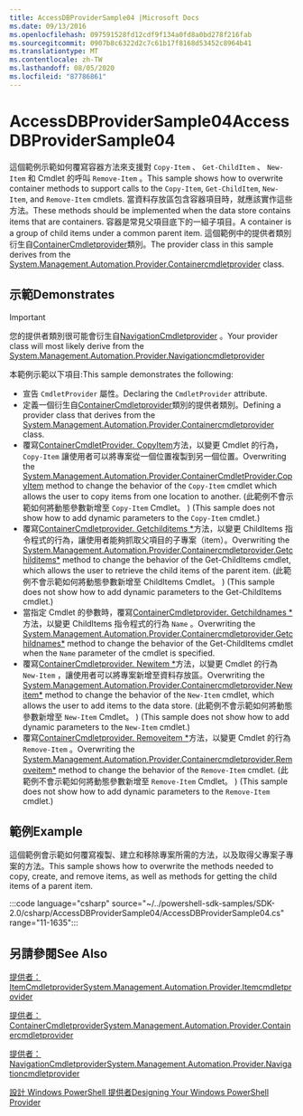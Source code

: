 ```yaml
---
title: AccessDBProviderSample04 |Microsoft Docs
ms.date: 09/13/2016
ms.openlocfilehash: 097591528fd12cdf9f134a0fd8a0bd278f216fab
ms.sourcegitcommit: 0907b8c6322d2c7c61b17f8168d53452c8964b41
ms.translationtype: MT
ms.contentlocale: zh-TW
ms.lasthandoff: 08/05/2020
ms.locfileid: "87786861"
---
```

# <a name="accessdbprovidersample04"></a><span data-ttu-id="06d52-102">AccessDBProviderSample04</span><span class="sxs-lookup"><span data-stu-id="06d52-102">AccessDBProviderSample04</span></span>

<span data-ttu-id="06d52-103">這個範例示範如何覆寫容器方法來支援對 `Copy-Item` 、 `Get-ChildItem` 、 `New-Item` 和 Cmdlet 的呼叫 `Remove-Item` 。</span><span class="sxs-lookup"><span data-stu-id="06d52-103">This sample shows how to overwrite container methods to support calls to the `Copy-Item`, `Get-ChildItem`, `New-Item`, and `Remove-Item` cmdlets.</span></span> <span data-ttu-id="06d52-104">當資料存放區包含容器項目時，就應該實作這些方法。</span><span class="sxs-lookup"><span data-stu-id="06d52-104">These methods should be implemented when the data store contains items that are containers.</span></span> <span data-ttu-id="06d52-105">容器是常見父項目底下的一組子項目。</span><span class="sxs-lookup"><span data-stu-id="06d52-105">A container is a group of child items under a common parent item.</span></span> <span data-ttu-id="06d52-106">這個範例中的提供者類別衍生自[ContainerCmdletprovider](/dotnet/api/System.Management.Automation.Provider.ContainerCmdletProvider)類別。</span><span class="sxs-lookup"><span data-stu-id="06d52-106">The provider class in this sample derives from the [System.Management.Automation.Provider.Containercmdletprovider](/dotnet/api/System.Management.Automation.Provider.ContainerCmdletProvider) class.</span></span>

## <a name="demonstrates"></a><span data-ttu-id="06d52-107">示範</span><span class="sxs-lookup"><span data-stu-id="06d52-107">Demonstrates</span></span>

> [!IMPORTANT]
> <span data-ttu-id="06d52-108">您的提供者類別很可能會衍生自[NavigationCmdletprovider](/dotnet/api/System.Management.Automation.Provider.NavigationCmdletProvider) 。</span><span class="sxs-lookup"><span data-stu-id="06d52-108">Your provider class will most likely derive from the [System.Management.Automation.Provider.Navigationcmdletprovider](/dotnet/api/System.Management.Automation.Provider.NavigationCmdletProvider)</span></span>

<span data-ttu-id="06d52-109">本範例示範以下項目:</span><span class="sxs-lookup"><span data-stu-id="06d52-109">This sample demonstrates the following:</span></span>

- <span data-ttu-id="06d52-110">宣告 `CmdletProvider` 屬性。</span><span class="sxs-lookup"><span data-stu-id="06d52-110">Declaring the `CmdletProvider` attribute.</span></span>
- <span data-ttu-id="06d52-111">定義一個衍生自[ContainerCmdletprovider](/dotnet/api/System.Management.Automation.Provider.ContainerCmdletProvider)類別的提供者類別。</span><span class="sxs-lookup"><span data-stu-id="06d52-111">Defining a provider class that derives from the [System.Management.Automation.Provider.Containercmdletprovider](/dotnet/api/System.Management.Automation.Provider.ContainerCmdletProvider) class.</span></span>
- <span data-ttu-id="06d52-112">覆寫[ContainerCmdletProvider. CopyItem](/dotnet/api/System.Management.Automation.Provider.ContainerCmdletProvider.CopyItem)方法，以變更 Cmdlet 的行為， `Copy-Item` 讓使用者可以將專案從一個位置複製到另一個位置。</span><span class="sxs-lookup"><span data-stu-id="06d52-112">Overwriting the [System.Management.Automation.Provider.ContainerCmdletProvider.CopyItem](/dotnet/api/System.Management.Automation.Provider.ContainerCmdletProvider.CopyItem) method to change the behavior of the `Copy-Item` cmdlet which allows the user to copy items from one location to another.</span></span> <span data-ttu-id="06d52-113"> (此範例不會示範如何將動態參數新增至 `Copy-Item` Cmdlet。 ) </span><span class="sxs-lookup"><span data-stu-id="06d52-113">(This sample does not show how to add dynamic parameters to the `Copy-Item` cmdlet.)</span></span>
- <span data-ttu-id="06d52-114">覆寫[ContainerCmdletprovider. Getchilditems \*](/dotnet/api/System.Management.Automation.Provider.ContainerCmdletProvider.GetChildItems)方法，以變更 ChildItems 指令程式的行為，讓使用者能夠抓取父項目的子專案（item）。</span><span class="sxs-lookup"><span data-stu-id="06d52-114">Overwriting the [System.Management.Automation.Provider.Containercmdletprovider.Getchilditems\*](/dotnet/api/System.Management.Automation.Provider.ContainerCmdletProvider.GetChildItems) method to change the behavior of the Get-ChildItems cmdlet, which allows the user to retrieve the child items of the parent item.</span></span> <span data-ttu-id="06d52-115"> (此範例不會示範如何將動態參數新增至 ChildItems Cmdlet。 ) </span><span class="sxs-lookup"><span data-stu-id="06d52-115">(This sample does not show how to add dynamic parameters to the Get-ChildItems cmdlet.)</span></span>
- <span data-ttu-id="06d52-116">當指定 Cmdlet 的參數時，覆寫[ContainerCmdletprovider. Getchildnames \*](/dotnet/api/System.Management.Automation.Provider.ContainerCmdletProvider.GetChildNames)方法，以變更 ChildItems 指令程式的行為 `Name` 。</span><span class="sxs-lookup"><span data-stu-id="06d52-116">Overwriting the [System.Management.Automation.Provider.Containercmdletprovider.Getchildnames\*](/dotnet/api/System.Management.Automation.Provider.ContainerCmdletProvider.GetChildNames) method to change the behavior of the Get-ChildItems cmdlet when the `Name` parameter of the cmdlet is specified.</span></span>
- <span data-ttu-id="06d52-117">覆寫[ContainerCmdletprovider. Newitem \*](/dotnet/api/System.Management.Automation.Provider.ContainerCmdletProvider.NewItem)方法，以變更 Cmdlet 的行為 `New-Item` ，讓使用者可以將專案新增至資料存放區。</span><span class="sxs-lookup"><span data-stu-id="06d52-117">Overwriting the [System.Management.Automation.Provider.Containercmdletprovider.Newitem\*](/dotnet/api/System.Management.Automation.Provider.ContainerCmdletProvider.NewItem) method to change the behavior of the `New-Item` cmdlet, which allows the user to add items to the data store.</span></span> <span data-ttu-id="06d52-118"> (此範例不會示範如何將動態參數新增至 `New-Item` Cmdlet。 ) </span><span class="sxs-lookup"><span data-stu-id="06d52-118">(This sample does not show how to add dynamic parameters to the `New-Item` cmdlet.)</span></span>
- <span data-ttu-id="06d52-119">覆寫[ContainerCmdletprovider. Removeitem \*](/dotnet/api/System.Management.Automation.Provider.ContainerCmdletProvider.RemoveItem)方法，以變更 Cmdlet 的行為 `Remove-Item` 。</span><span class="sxs-lookup"><span data-stu-id="06d52-119">Overwriting the [System.Management.Automation.Provider.Containercmdletprovider.Removeitem\*](/dotnet/api/System.Management.Automation.Provider.ContainerCmdletProvider.RemoveItem) method to change the behavior of the `Remove-Item` cmdlet.</span></span> <span data-ttu-id="06d52-120"> (此範例不會示範如何將動態參數新增至 `Remove-Item` Cmdlet。 ) </span><span class="sxs-lookup"><span data-stu-id="06d52-120">(This sample does not show how to add dynamic parameters to the `Remove-Item` cmdlet.)</span></span>

## <a name="example"></a><span data-ttu-id="06d52-121">範例</span><span class="sxs-lookup"><span data-stu-id="06d52-121">Example</span></span>

<span data-ttu-id="06d52-122">這個範例會示範如何覆寫複製、建立和移除專案所需的方法，以及取得父專案子專案的方法。</span><span class="sxs-lookup"><span data-stu-id="06d52-122">This sample shows how to overwrite the methods needed to copy, create, and remove items, as well as methods for getting the child items of a parent item.</span></span>

:::code language="csharp" source="~/../powershell-sdk-samples/SDK-2.0/csharp/AccessDBProviderSample04/AccessDBProviderSample04.cs" range="11-1635":::

## <a name="see-also"></a><span data-ttu-id="06d52-123">另請參閱</span><span class="sxs-lookup"><span data-stu-id="06d52-123">See Also</span></span>

[<span data-ttu-id="06d52-124">提供者： ItemCmdletprovider</span><span class="sxs-lookup"><span data-stu-id="06d52-124">System.Management.Automation.Provider.Itemcmdletprovider</span></span>](/dotnet/api/System.Management.Automation.Provider.ItemCmdletProvider)

[<span data-ttu-id="06d52-125">提供者： ContainerCmdletprovider</span><span class="sxs-lookup"><span data-stu-id="06d52-125">System.Management.Automation.Provider.Containercmdletprovider</span></span>](/dotnet/api/System.Management.Automation.Provider.ContainerCmdletProvider)

[<span data-ttu-id="06d52-126">提供者： NavigationCmdletprovider</span><span class="sxs-lookup"><span data-stu-id="06d52-126">System.Management.Automation.Provider.Navigationcmdletprovider</span></span>](/dotnet/api/System.Management.Automation.Provider.NavigationCmdletProvider)

[<span data-ttu-id="06d52-127">設計 Windows PowerShell 提供者</span><span class="sxs-lookup"><span data-stu-id="06d52-127">Designing Your Windows PowerShell Provider</span></span>](./provider-types.md)
